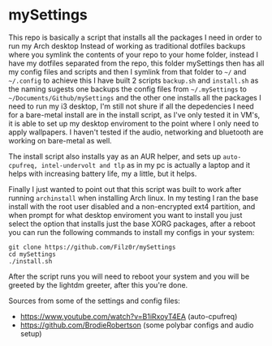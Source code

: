 # mySettings
This repo is basically a script that installs all the packages I need in order to run my Arch desktop
Instead of working as traditional dotfiles backups where you symlink the contents of your repo to your
home folder, instead I have my dotfiles separated from the repo, this folder mySettings then has all my
config files and scripts and then I symlink from that folder to `~/` and `~/.config` to achieve this I
have built 2 scripts `backup.sh` and `install.sh` as the naming sugests one backups the config files
from `~/.mySettings` to `~/Documents/Github/mySettings` and the other one installs all the packages 
I need to run my i3 desktop, I'm still not shure if all the depedencies I need for a bare-metal install
are in the install script, as I've only tested it in VM's, it is able to set up my desktop enviroment to the point where I only need to apply wallpapers. I haven't tested if the audio, networking and bluetooth are working on bare-metal as well. 

The install script also installs yay as an AUR helper, and sets up `auto-cpufreq, intel-undervolt and tlp` as in my pc is actually a laptop and it helps with increasing battery life, my a little, but it helps.

Finally I just wanted to point out that this script was built to work after running `archinstall` when installing Arch linux.
In my testing I ran the base install with the root user disabled and a non-encrypted ext4 partition, and when prompt for what desktop enviroment you want to install you just select the option that installs just the base XORG packages, after a reboot you can run the following commands to install my configs in your system:
```
git clone https://github.com/Filz0r/mySettings
cd mySettings
./install.sh
```
After the script runs you will need to reboot your system and you will be greeted by the lightdm
greeter, after this you're done.


Sources from some of the settings and config files:
- https://www.youtube.com/watch?v=B1iRxoyT4EA (auto-cpufreq)
- https://github.com/BrodieRobertson (some polybar configs and audio setup)
